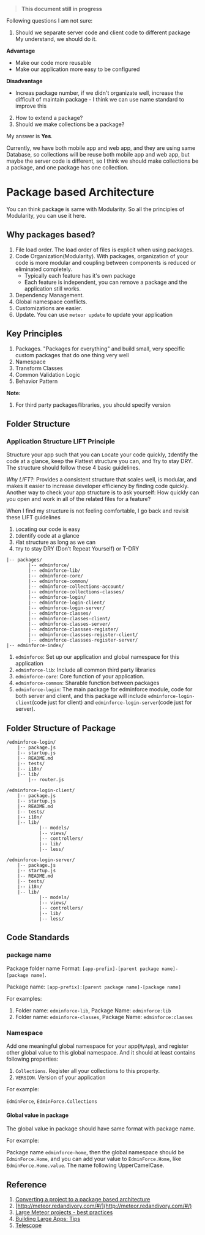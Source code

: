 > **This document still in progress**

Following questions I am not sure:

1. Should we separate server code and client code to different package
My understand, we should do it.

  **Advantage**
 
 * Make our code more reusable 
 * Make our application more easy to be configured

 **Disadvantage**
 
 * Increas package number, if we didn't organizate well, increase the difficult of maintain package  - I think we can use name standard to improve this

2. How to extend a package? 
3. Should we make collections be a package?
  
  My answer is **Yes**.
  
  Currently, we have both mobile app and web app, and they are using same Database, so collections will be reuse both mobile app and web app, but maybe the server code is different, so I think we should make collections be a package, and one package has one collection. 
  


# Package based Architecture

You can think package is same with Modularity. So all the principles of Modularity, you can use it here.

## Why packages based? 

1. File load order. The load order of files is explicit when using packages. 
2. Code Organization(Modularity). With packages, organization of your code is more modular and coupling between components is reduced or eliminated completely.
	* Typically each feature has it's own package
	* Each feature is independent, you can remove a package and the application still works.
3. Dependency Management. 
4. Global namespace conflicts.
5. Customizations are easier.
6. Update. You can use `meteor update` to update your application

## Key Principles
1. Packages. "Packages for everything" and build small, very specific custom packages that do one thing very well 
2. Namespace
3. Transform Classes
4. Common Validation Logic
5. Behavior Pattern

**Note:**
1. For third party packages/libraries, you should specify version

## Folder Structure 

### Application Structure LIFT Principle

Structure your app such that you can `L`ocate your code quickly, `I`dentify the code at a glance, keep the `F`lattest structure you can, and `T`ry to stay DRY. The structure should follow these 4 basic guidelines.

*Why LIFT?*: Provides a consistent structure that scales well, is modular, and makes it easier to increase developer efficiency by finding code quickly. Another way to check your app structure is to ask yourself: How quickly can you open and work in all of the related files for a feature?

When I find my structure is not feeling comfortable, I go back and revisit these LIFT guidelines

1. `L`ocating our code is easy
2. `I`dentify code at a glance
3. `F`lat structure as long as we can
4. `T`ry to stay DRY (Don’t Repeat Yourself) or T-DRY

```
|-- packages/
		|-- edminforce/
		|-- edminforce-lib/
		|-- edminforce-core/
		|-- edminforce-common/
		|-- edminforce-collections-account/
		|-- edminforce-collections-classes/
		|-- edminforce-login/
		|-- edminforce-login-client/
		|-- edminforce-login-server/
		|-- edminforce-classes/
		|-- edminforce-classes-client/
		|-- edminforce-classes-server/
		|-- edminforce-classses-register/
		|-- edminforce-classses-register-client/
		|-- edminforce-classses-register-server/
|-- edminforce-index/
```

1. `edminforce`: Set up our application and global namespace for this application
2. `edminforce-lib`: Include all common third party libraries
3. `edminforce-core`: Core function of your application. 
4. `edminforce-common`: Sharable function between packages
5. `edminforce-login`: The main package for edminforce module, code for both server and client, and this package will include `edminforce-login-client`(code just for client) and `edminforce-login-server`(code just for server).

## Folder Structure of Package

```
/edminforce-login/
	|-- package.js
	|-- startup.js	
	|-- README.md
	|-- tests/
	|-- i18n/
	|-- lib/
		|-- router.js
```

```
/edminforce-login-client/
	|-- package.js
	|-- startup.js	
	|-- README.md
	|-- tests/
	|-- i18n/
	|-- lib/
			|-- models/
			|-- views/
			|-- controllers/
			|-- lib/
			|-- less/
```

```
/edminforce-login-server/
	|-- package.js
	|-- startup.js	
	|-- README.md
	|-- tests/
	|-- i18n/
	|-- lib/
			|-- models/
			|-- views/
			|-- controllers/
			|-- lib/
			|-- less/
```

## Code Standards
### package name
Package folder name Format: `[app-prefix]-[parent package name]-[package name]`.

Package name: `[app-prefix]:[parent package name]-[package name]`

For examples:

1. Folder name: `edminforce-lib`, Package Name: `edminforce:lib`
2. Folder name: `edminforce-classes`, Package Name: `edminforce:classes`

### Namespace
Add one meaningful global namespace for your app(`MyApp`), and register other global value to this global namespace. And it should at least contains following properties:

1. `Collections`. Register all your collections to this property.
2. `VERSION`. Version of your application

For example:

`EdminForce`, `EdminForce.Collections`

#### Global value in package
The global value in package should have same format with package name. 

For example:

Package name `edminforce-home`, then the global namespace should be `EdminForce.Home`, and you can add your value to `EdminForce.Home`, like `EdminForce.Home.value`. The name following UpperCamelCase.


## Reference
1. [Converting a project to a package based architecture](http://experimentsinmeteor.com/package-based-architecture/)
2. [http://meteor.redandivory.com/#/](http://meteor.redandivory.com/#/)
3. [Large Meteor projects - best practices](https://blog.tableflip.io/large-meteor-projects-best-practices/)
4. [Building Large Apps: Tips](https://meteor.hackpad.com/Building-Large-Apps-Tips-d8PQ848nLyE)
5. [Telescope](https://github.com/TelescopeJS/Telescope)


